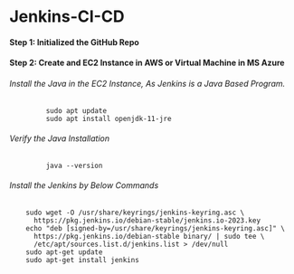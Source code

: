 # Jenkins-CI-CD
#### Step 1: Initialized the GitHub Repo
#### Step 2: Create and EC2 Instance in AWS or Virtual Machine in MS Azure
######  Install the Java in the EC2 Instance, As Jenkins is a Java Based Program.
             sudo apt update
             sudo apt install openjdk-11-jre
###### Verify the Java Installation
             java --version
###### Install the Jenkins by Below Commands
        sudo wget -O /usr/share/keyrings/jenkins-keyring.asc \
          https://pkg.jenkins.io/debian-stable/jenkins.io-2023.key
        echo "deb [signed-by=/usr/share/keyrings/jenkins-keyring.asc]" \
          https://pkg.jenkins.io/debian-stable binary/ | sudo tee \
          /etc/apt/sources.list.d/jenkins.list > /dev/null
        sudo apt-get update
        sudo apt-get install jenkins


